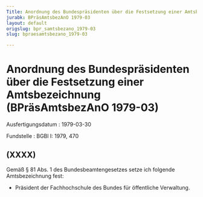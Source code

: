 ```yaml
---
Title: Anordnung des Bundespräsidenten über die Festsetzung einer Amtsbezeichnung
jurabk: BPräsAmtsbezAnO 1979-03
layout: default
origslug: bpr_samtsbezano_1979-03
slug: bpraesamtsbezano_1979-03

---
```


# Anordnung des Bundespräsidenten über die Festsetzung einer Amtsbezeichnung (BPräsAmtsbezAnO 1979-03)

Ausfertigungsdatum
:   1979-03-30

Fundstelle
:   BGBl I: 1979, 470



## (XXXX)

Gemäß § 81 Abs. 1 des Bundesbeamtengesetzes setze ich folgende
Amtsbezeichnung fest:

*   Präsident der Fachhochschule des Bundes für öffentliche Verwaltung.




